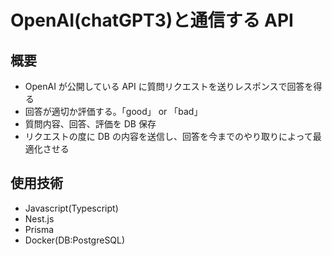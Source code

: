 # OpenAI(chatGPT3)と通信する API

## 概要

- OpenAI が公開している API に質問リクエストを送りレスポンスで回答を得る
- 回答が適切か評価する。「good」 or 「bad」
- 質問内容、回答、評価を DB 保存
- リクエストの度に DB の内容を送信し、回答を今までのやり取りによって最適化させる

## 使用技術

- Javascript(Typescript)
- Nest.js
- Prisma
- Docker(DB:PostgreSQL)
